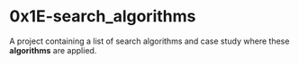 # 0x1E-search_algorithms

A project containing a list of search algorithms and case study where these **algorithms** are applied.
